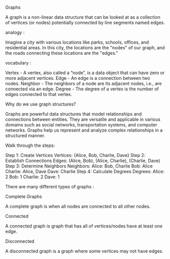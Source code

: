 Graphs

A graph is a non-linear data structure that can be looked at as a collection of vertices (or nodes) potentially connected by line segments named edges.

analogy :

Imagine a city with various locations like parks, schools, offices, and residential areas. In this city, the locations are the "nodes" of our graph, and the roads connecting these locations are the "edges."

vocabulary :

Vertex - A vertex, also called a “node”, is a data object that can have zero or more adjacent vertices.
Edge - An edge is a connection between two nodes.
Neighbor - The neighbors of a node are its adjacent nodes, i.e., are connected via an edge.
Degree - The degree of a vertex is the number of edges connected to that vertex.




Why do we use graph structures?

Graphs are powerful data structures that model relationships and connections between entities. They are versatile and applicable in various domains such as social networks, transportation systems, and computer networks. Graphs help us represent and analyze complex relationships in a structured manner.




Walk through the steps:

Step 1: Create Vertices
Vertices: {Alice, Bob, Charlie, Dave}
Step 2: Establish Connections
Edges: (Alice, Bob), (Alice, Charlie), (Charlie, Dave)
Step 3: Determine Neighbors
Neighbors:
Alice: Bob, Charlie
Bob: Alice
Charlie: Alice, Dave
Dave: Charlie
Step 4: Calculate Degrees
Degrees:
Alice: 2
Bob: 1
Charlie: 2
Dave: 1




There are many different types of graphs :

Complete Graphs

A complete graph is when all nodes are connected to all other nodes.

Connected

A connected graph is graph that has all of vertices/nodes have at least one edge.

Disconnected

A disconnected graph is a graph where some vertices may not have edges.











